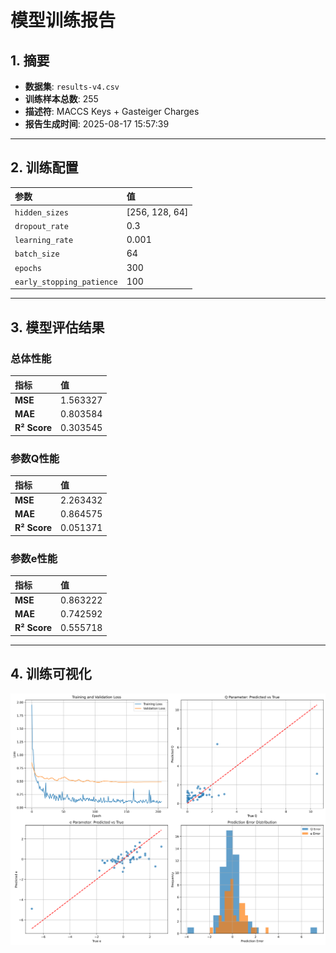 # 模型训练报告

## 1. 摘要

- **数据集**: `results-v4.csv`
- **训练样本总数**: 255
- **描述符**: MACCS Keys + Gasteiger Charges
- **报告生成时间**: 2025-08-17 15:57:39

---

## 2. 训练配置

| 参数 | 值 |
| :--- | :--- |
| `hidden_sizes` | [256, 128, 64] |
| `dropout_rate` | 0.3 |
| `learning_rate` | 0.001 |
| `batch_size` | 64 |
| `epochs` | 300 |
| `early_stopping_patience` | 100 |

---

## 3. 模型评估结果

### 总体性能

| 指标 | 值 |
| :--- | :--- |
| **MSE** | 1.563327 |
| **MAE** | 0.803584 |
| **R² Score** | 0.303545 |

### 参数Q性能

| 指标 | 值 |
| :--- | :--- |
| **MSE** | 2.263432 |
| **MAE** | 0.864575 |
| **R² Score** | 0.051371 |

### 参数e性能

| 指标 | 值 |
| :--- | :--- |
| **MSE** | 0.863222 |
| **MAE** | 0.742592 |
| **R² Score** | 0.555718 |

---

## 4. 训练可视化

![训练结果图](training_results.png)
